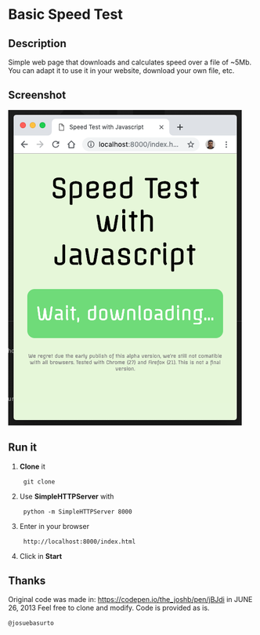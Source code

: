 # Basic Speed Test

## Description

Simple web page that downloads and calculates speed over a file of ~5Mb. You can adapt it to use it in your website, download your own file, etc.

## Screenshot

![Screenshot Speed Test @josuebasurto](screenshot.png?raw=true "Screenshot Speed Test @josuebasurto")

## Run it 

1) **Clone** it

        git clone 

2) Use **SimpleHTTPServer** with

        python -m SimpleHTTPServer 8000

3) Enter in your browser

        http://localhost:8000/index.html

4) Click in **Start**

## Thanks 

Original code was made in: https://codepen.io/the_joshb/pen/jBJdi in JUNE 26, 2013
Feel free to clone and modify. 
Code is provided as is.

    @josuebasurto